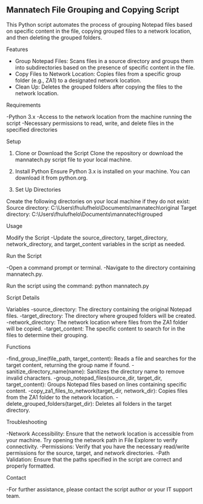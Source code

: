 ## Mannatech File Grouping and Copying Script
                                                                        
This Python script automates the process of grouping Notepad files based on specific content in the file, copying grouped files to a network location, and then deleting the grouped folders.

Features

- Group Notepad Files: Scans files in a source directory and groups them into subdirectories based on the presence of specific content in the file.
- Copy Files to Network Location: Copies files from a specific group folder (e.g., ZA1) to a designated network location.
- Clean Up: Deletes the grouped folders after copying the files to the network location.
  
Requirements

-Python 3.x
-Access to the network location from the machine running the script
-Necessary permissions to read, write, and delete files in the specified directories

Setup

1. Clone or Download the Script
    Clone the repository or download the mannatech.py script file to your local machine.
   
2. Install Python
    Ensure Python 3.x is installed on your machine. You can download it from python.org.
    
3. Set Up Directories

  Create the following directories on your local machine if they do not exist:
    Source directory: C:\Users\fhulufhelo\Documents\mannatech\original
    Target directory: C:\Users\fhulufhelo\Documents\mannatech\grouped
    
Usage

Modify the Script
  -Update the source_directory, target_directory, network_directory, and target_content variables in the script as needed.
  
Run the Script

  -Open a command prompt or terminal.
  -Navigate to the directory containing mannatech.py.
  
Run the script using the command:
    python mannatech.py
    
Script Details

Variables
  -source_directory: The directory containing the original Notepad files.
  -target_directory: The directory where grouped folders will be created.
  -network_directory: The network location where files from the ZA1 folder will be copied.
  -target_content: The specific content to search for in the files to determine their grouping.
  
Functions

  -find_group_line(file_path, target_content): Reads a file and searches for the target content, returning the group name if found.
  -sanitize_directory_name(name): Sanitizes the directory name to remove invalid characters.
  -group_notepad_files(source_dir, target_dir, target_content): Groups Notepad files based on lines containing specific content.
  -copy_za1_files_to_network(target_dir, network_dir): Copies files from the ZA1 folder to the network location.
  -delete_grouped_folders(target_dir): Deletes all folders in the target directory.

Troubleshooting

  -Network Accessibility: Ensure that the network location is accessible from your machine. Try opening the network path in File Explorer to verify connectivity.
  -Permissions: Verify that you have the necessary read/write permissions for the source, target, and network directories.
  -Path Validation: Ensure that the paths specified in the script are correct and properly formatted.
  
Contact

-For further assistance, please contact the script author or your IT support team.

